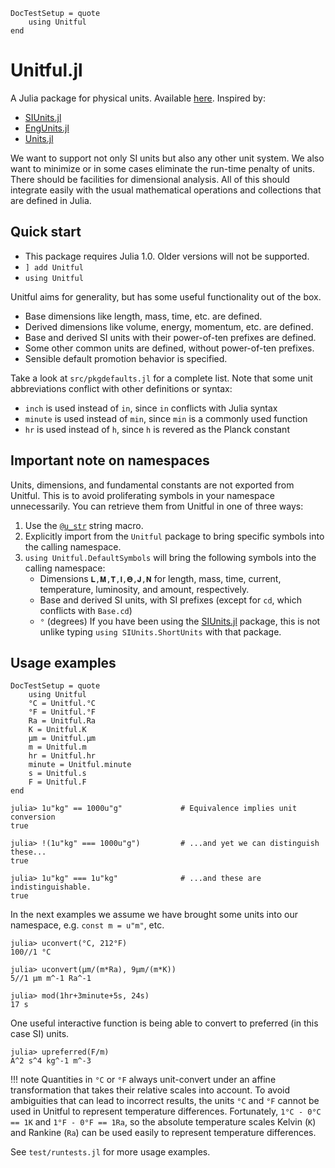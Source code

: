 ```@meta
DocTestSetup = quote
    using Unitful
end
```
# Unitful.jl

A Julia package for physical units. Available
[here](https://github.com/ajkeller34/Unitful.jl). Inspired by:

- [SIUnits.jl](https://github.com/keno/SIUnits.jl)
- [EngUnits.jl](https://github.com/dhoegh/EngUnits.jl)
- [Units.jl](https://github.com/timholy/Units.jl)

We want to support not only SI units but also any other unit system. We also
want to minimize or in some cases eliminate the run-time penalty of units.
There should be facilities for dimensional analysis. All of this should
integrate easily with the usual mathematical operations and collections
that are defined in Julia.

## Quick start

- This package requires Julia 1.0. Older versions will not be supported.
- `] add Unitful`
- `using Unitful`

Unitful aims for generality, but has some useful functionality out of the box.
- Base dimensions like length, mass, time, etc. are defined.
- Derived dimensions like volume, energy, momentum, etc. are defined.
- Base and derived SI units with their power-of-ten prefixes are defined.
- Some other common units are defined, without power-of-ten prefixes.
- Sensible default promotion behavior is specified.

Take a look at `src/pkgdefaults.jl` for a complete list. Note that some unit
abbreviations conflict with other definitions or syntax:

- `inch` is used instead of `in`, since `in` conflicts with Julia syntax
- `minute` is used instead of `min`, since `min` is a commonly used function
- `hr` is used instead of `h`, since `h` is revered as the Planck constant

## Important note on namespaces

Units, dimensions, and fundamental constants are not exported from Unitful.
This is to avoid proliferating symbols in your namespace unnecessarily. You can
retrieve them from Unitful in one of three ways:

1. Use the [`@u_str`](@ref) string macro.
2. Explicitly import from the `Unitful` package to bring specific symbols
   into the calling namespace.
3. `using Unitful.DefaultSymbols` will bring the following symbols into the
   calling namespace:
     - Dimensions `𝐋,𝐌,𝐓,𝐈,𝚯,𝐉,𝐍` for length, mass, time, current, temperature,
       luminosity, and amount, respectively.
     - Base and derived SI units, with SI prefixes (except for `cd`, which conflicts
       with `Base.cd`)
     - `°` (degrees)
  If you have been using the [SIUnits.jl](https://github.com/keno/SIUnits.jl)
  package, this is not unlike typing `using SIUnits.ShortUnits` with that package.

## Usage examples

```@meta
DocTestSetup = quote
    using Unitful
    °C = Unitful.°C
    °F = Unitful.°F
    Ra = Unitful.Ra
    K = Unitful.K
    μm = Unitful.μm
    m = Unitful.m
    hr = Unitful.hr
    minute = Unitful.minute
    s = Unitful.s
    F = Unitful.F
end
```

```jldoctest
julia> 1u"kg" == 1000u"g"             # Equivalence implies unit conversion
true

julia> !(1u"kg" === 1000u"g")         # ...and yet we can distinguish these...
true

julia> 1u"kg" === 1u"kg"              # ...and these are indistinguishable.
true
```

In the next examples we assume we have brought some units into our namespace,
e.g. `const m = u"m"`, etc.

```jldoctest
julia> uconvert(°C, 212°F)
100//1 °C

julia> uconvert(μm/(m*Ra), 9μm/(m*K))
5//1 μm m^-1 Ra^-1

julia> mod(1hr+3minute+5s, 24s)
17 s
```

One useful interactive function is being able to convert to preferred (in this case SI) units. 

```jldoctest
julia> upreferred(F/m)
A^2 s^4 kg^-1 m^-3
```

!!! note
    Quantities in `°C` or `⁠°F` always unit-convert under an affine transformation that takes
    their relative scales into account. To avoid ambiguities that can lead to incorrect
    results, the units `°C` and `°F` cannot be used in Unitful to represent temperature
    differences. Fortunately, `1°C - 0°C == 1K` and `1°F - 0°F == 1Ra`, so the absolute
    temperature scales Kelvin (`K`) and Rankine (`Ra`) can be used easily to represent
    temperature differences.

See `test/runtests.jl` for more usage examples.
